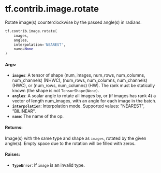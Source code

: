 <div itemscope itemtype="http://developers.google.com/ReferenceObject">
<meta itemprop="name" content="tf.contrib.image.rotate" />
<meta itemprop="path" content="Stable" />
</div>

# tf.contrib.image.rotate

Rotate image(s) counterclockwise by the passed angle(s) in radians.

``` python
tf.contrib.image.rotate(
    images,
    angles,
    interpolation='NEAREST',
    name=None
)
```

<!-- Placeholder for "Used in" -->


#### Args:


* <b>`images`</b>: A tensor of shape (num_images, num_rows, num_columns, num_channels)
   (NHWC), (num_rows, num_columns, num_channels) (HWC), or
   (num_rows, num_columns) (HW). The rank must be statically known (the
   shape is not `TensorShape(None)`.
* <b>`angles`</b>: A scalar angle to rotate all images by, or (if images has rank 4)
   a vector of length num_images, with an angle for each image in the batch.
* <b>`interpolation`</b>: Interpolation mode. Supported values: "NEAREST", "BILINEAR".
* <b>`name`</b>: The name of the op.


#### Returns:

Image(s) with the same type and shape as `images`, rotated by the given
angle(s). Empty space due to the rotation will be filled with zeros.



#### Raises:


* <b>`TypeError`</b>: If `image` is an invalid type.